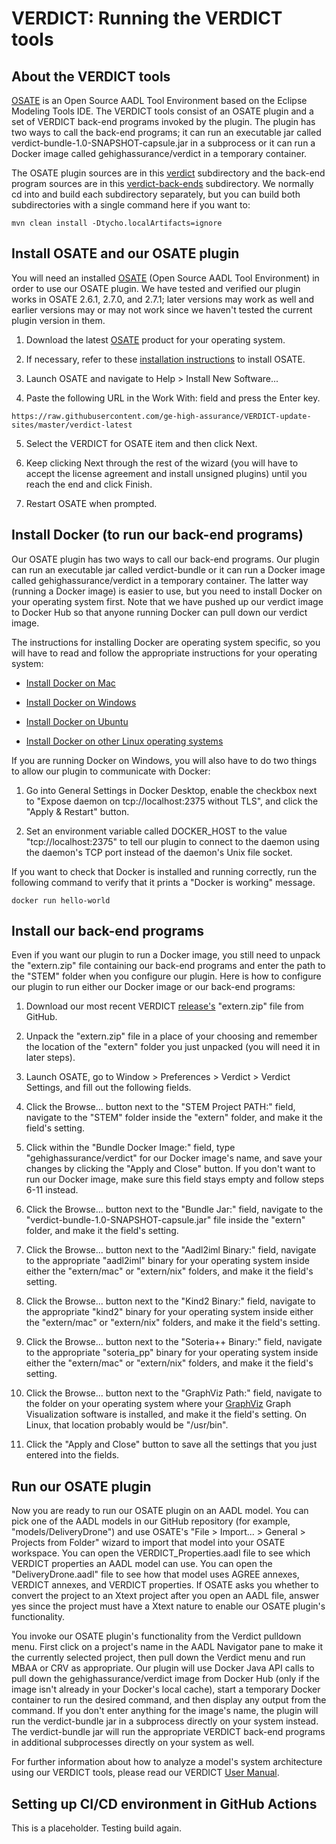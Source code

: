 # VERDICT: Running the VERDICT tools

## About the VERDICT tools

[OSATE](https://osate.org/about-osate.html) is an Open Source AADL
Tool Environment based on the Eclipse Modeling Tools IDE.  The VERDICT
tools consist of an OSATE plugin and a set of VERDICT back-end
programs invoked by the plugin.  The plugin has two ways to call the
back-end programs; it can run an executable jar called
verdict-bundle-1.0-SNAPSHOT-capsule.jar in a subprocess or it can run
a Docker image called gehighassurance/verdict in a temporary
container.

The OSATE plugin sources are in this [verdict](verdict) subdirectory
and the back-end program sources are in this
[verdict-back-ends](verdict-back-ends) subdirectory.  We normally cd
into and build each subdirectory separately, but you can build both
subdirectories with a single command here if you want to:

`mvn clean install -Dtycho.localArtifacts=ignore`

## Install OSATE and our OSATE plugin

You will need an installed [OSATE](https://osate.org/about-osate.html)
(Open Source AADL Tool Environment) in order to use our OSATE plugin.
We have tested and verified our plugin works in OSATE 2.6.1, 2.7.0,
and 2.7.1; later versions may work as well and earlier versions may or
may not work since we haven't tested the current plugin version in
them.

1. Download the latest
   [OSATE](https://osate-build.sei.cmu.edu/download/osate/stable/latest/products/)
   product for your operating system.

2. If necessary, refer to these [installation
   instructions](https://osate.org/download-and-install.html) to
   install OSATE.

3. Launch OSATE and navigate to Help > Install New Software...

4. Paste the following URL in the Work With: field and press the Enter key.

`https://raw.githubusercontent.com/ge-high-assurance/VERDICT-update-sites/master/verdict-latest`

5. Select the VERDICT for OSATE item and then click Next.

6. Keep clicking Next through the rest of the wizard (you will have to
   accept the license agreement and install unsigned plugins) until
   you reach the end and click Finish.

7. Restart OSATE when prompted.

## Install Docker (to run our back-end programs)

Our OSATE plugin has two ways to call our back-end programs.  Our
plugin can run an executable jar called verdict-bundle or it can run a
Docker image called gehighassurance/verdict in a temporary container.
The latter way (running a Docker image) is easier to use, but you need
to install Docker on your operating system first.  Note that we have
pushed up our verdict image to Docker Hub so that anyone running
Docker can pull down our verdict image.

The instructions for installing Docker are operating system specific,
so you will have to read and follow the appropriate instructions for
your operating system:

- [Install Docker on
  Mac](https://docs.docker.com/docker-for-mac/install/)

- [Install Docker on
  Windows](https://docs.docker.com/docker-for-windows/install/)

- [Install Docker on
  Ubuntu](https://phoenixnap.com/kb/how-to-install-docker-on-ubuntu-18-04)
  
- [Install Docker on other Linux operating
  systems](https://docs.docker.com/install/)

If you are running Docker on Windows, you will also have to do two
things to allow our plugin to communicate with Docker:

1. Go into General Settings in Docker Desktop, enable the checkbox
   next to "Expose daemon on tcp://localhost:2375 without TLS", and
   click the "Apply & Restart" button.

2. Set an environment variable called DOCKER_HOST to the value
   "tcp://localhost:2375" to tell our plugin to connect to the daemon
   using the daemon's TCP port instead of the daemon's Unix file
   socket.

If you want to check that Docker is installed and running correctly,
run the following command to verify that it prints a "Docker is
working" message.

`docker run hello-world`

## Install our back-end programs

Even if you want our plugin to run a Docker image, you still need to
unpack the "extern.zip" file containing our back-end programs and
enter the path to the "STEM" folder when you configure our plugin.
Here is how to configure our plugin to run either our Docker image or
our back-end programs:

1. Download our most recent VERDICT
   [release's](https://github.com/ge-high-assurance/VERDICT/releases)
   "extern.zip" file from GitHub.

2. Unpack the "extern.zip" file in a place of your choosing and
   remember the location of the "extern" folder you just unpacked (you
   will need it in later steps).

3. Launch OSATE, go to Window > Preferences > Verdict > Verdict
   Settings, and fill out the following fields.
   
4. Click the Browse... button next to the "STEM Project PATH:" field,
   navigate to the "STEM" folder inside the "extern" folder, and make
   it the field's setting.

5. Click within the "Bundle Docker Image:" field, type
   "gehighassurance/verdict" for our Docker image's name, and save
   your changes by clicking the "Apply and Close" button.  If you
   don't want to run our Docker image, make sure this field stays
   empty and follow steps 6-11 instead.

6. Click the Browse... button next to the "Bundle Jar:" field,
   navigate to the "verdict-bundle-1.0-SNAPSHOT-capsule.jar" file
   inside the "extern" folder, and make it the field's setting.

7. Click the Browse... button next to the "Aadl2iml Binary:" field,
   navigate to the appropriate "aadl2iml" binary for your operating
   system inside either the "extern/mac" or "extern/nix" folders, and
   make it the field's setting.

8. Click the Browse... button next to the "Kind2 Binary:" field,
   navigate to the appropriate "kind2" binary for your operating
   system inside either the "extern/mac" or "extern/nix" folders, and
   make it the field's setting.

9. Click the Browse... button next to the "Soteria++ Binary:" field,
   navigate to the appropriate "soteria_pp" binary for your operating
   system inside either the "extern/mac" or "extern/nix" folders, and
   make it the field's setting.

10. Click the Browse... button next to the "GraphViz Path:" field,
   navigate to the folder on your operating system where your
   [GraphViz](https://www.graphviz.org/download/) Graph Visualization
   software is installed, and make it the field's setting.  On Linux,
   that location probably would be "/usr/bin".

11. Click the "Apply and Close" button to save all the settings that
    you just entered into the fields.

## Run our OSATE plugin

Now you are ready to run our OSATE plugin on an AADL model.  You can
pick one of the AADL models in our GitHub repository (for example,
"models/DeliveryDrone") and use OSATE's "File > Import... > General >
Projects from Folder" wizard to import that model into your OSATE
workspace.  You can open the VERDICT_Properties.aadl file to see which
VERDICT properties an AADL model can use.  You can open the
"DeliveryDrone.aadl" file to see how that model uses AGREE annexes,
VERDICT annexes, and VERDICT properties.  If OSATE asks you whether to
convert the project to an Xtext project after you open an AADL file,
answer yes since the project must have a Xtext nature to enable our
OSATE plugin's functionality.

You invoke our OSATE plugin's functionality from the Verdict pulldown
menu.  First click on a project's name in the AADL Navigator pane to
make it the currently selected project, then pull down the Verdict
menu and run MBAA or CRV as appropriate.  Our plugin will use Docker
Java API calls to pull down the gehighassurance/verdict image from
Docker Hub (only if the image isn't already in your Docker's local
cache), start a temporary Docker container to run the desired command,
and then display any output from the command.  If you don't enter
anything for the image's name, the plugin will run the verdict-bundle
jar in a subprocess directly on your system instead. The
verdict-bundle jar will run the appropriate VERDICT back-end programs
in additional subprocesses directly on your system as well.

For further information about how to analyze a model's system
architecture using our VERDICT tools, please read our VERDICT [User
Manual](https://github.com/ge-high-assurance/VERDICT/wiki/VERDICT-Modeling-Style-Guide-&-User-Manual:-V1-to-support-VERDICT-VM-19.1-Tool-Assessment-%233).

## Setting up CI/CD environment in GitHub Actions

This is a placeholder. Testing build again.

